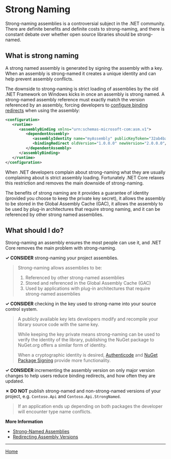 # Strong Naming

Strong-naming assemblies is a controversial subject in the .NET community. There are definite benefits and definite costs to strong-naming, and there is constant debate over whether open source libraries should be strong-named.

## What is strong naming

A strong named assembly is generated by signing the assembly with a key. When an assembly is strong-named it creates a unique identity and can help prevent assembly conflicts.

The downside to strong-naming is strict loading of assemblies by the old .NET Framework on Windows kicks in once an assembly is strong named. A strong-named assembly reference must exactly match the version referenced by an assembly, forcing developers to [configure binding redirects](https://docs.microsoft.com/en-us/dotnet/framework/configure-apps/redirect-assembly-versions) when using the assembly:

```xml
<configuration>
   <runtime>
      <assemblyBinding xmlns="urn:schemas-microsoft-com:asm.v1">
         <dependentAssembly>
            <assemblyIdentity name="myAssembly" publicKeyToken="32ab4ba45e0a69a1" culture="neutral" />
            <bindingRedirect oldVersion="1.0.0.0" newVersion="2.0.0.0"/>
         </dependentAssembly>
      </assemblyBinding>
   </runtime>
</configuration>
```

When .NET developers complain about strong-naming what they are usually complaining about is strict assembly loading. Fortunately .NET Core relaxes this restriction and removes the main downside of strong-naming.

The benefits of strong naming are it provides a guarantee of identity (provided you choose to keep the private key secret), it allows the assembly to be stored in the Global Assembly Cache (GAC), it allows the assembly to be used by plug-in architectures that require strong naming, and it can be referenced by other strong named assemblies.

## What should I do?

Strong-naming an assembly ensures the most people can use it, and .NET Core removes the main problem with strong-naming.

**✓ CONSIDER** strong-naming your project assemblies.

> Strong-naming allows assemblies to be:
>
>  1. Referenced by other strong-named assemblies
>  2. Stored and referenced in the Global Assembly Cache (GAC)
>  3. Used by applications with plug-in architectures that require strong-named assemblies

**✓ CONSIDER** checking in the key used to strong-name into your source control system.

> A publicly available key lets developers modify and recompile your library source code with the same key.
>
> While keeping the key private means strong-naming can be used to verify the identity of the library, publishing the NuGet package to NuGet.org offers a similar form of identity.
>
> When a cryptographic identity is desired, [Authenticode](https://docs.microsoft.com/en-us/windows-hardware/drivers/install/authenticode) and [NuGet Package Signing](https://docs.microsoft.com/en-us/nuget/create-packages/sign-a-package) provide more functionality.

**✓ CONSIDER** incrementing the assembly version on only major version changes to help users reduce binding redirects, and how often they are updated.

**✗ DO NOT** publish strong-named and non-strong-named versions of your project, e.g. `Contoso.Api` and `Contoso.Api.StrongNamed`.

> If an application ends up depending on both packages the developer will encounter type name conflicts.

**More Information**

* [Strong-Named Assemblies](https://docs.microsoft.com/en-us/dotnet/framework/app-domains/strong-named-assemblies)
* [Redirecting Assembly Versions](https://docs.microsoft.com/en-us/dotnet/framework/configure-apps/redirect-assembly-versions)

---

[Home](./README.md)